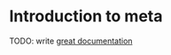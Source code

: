 # Introduction to meta

TODO: write [great documentation](http://jacobian.org/writing/great-documentation/what-to-write/)
